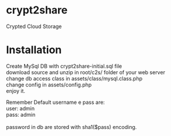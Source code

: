 crypt2share
===========

Crypted Cloud Storage


Installation
============

Create MySql DB with crypt2share-initial.sql file<br />
download source and unzip in root/c2s/ folder  of your web server<br />
change db access class in assets/class/mysql.class.php<br />
change config in assets/config.php<br />
enjoy it.<br />

Remember Default username e pass are:<br />
user: admin<br />
pass: admin<br />
<br />
password in db are stored with sha1($pass) encoding.<br />
